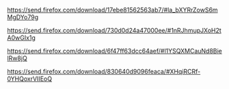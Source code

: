 https://send.firefox.com/download/17ebe81562563ab7/#la_bXYRrZowS6mMgDYo79g


https://send.firefox.com/download/730d0d24a47000ee/#1nRJhmupJXoH2tA0wGIx1g

https://send.firefox.com/download/6f47ff63dcc64aef/#l1YSQXMCauNd8BielRw8jQ

https://send.firefox.com/download/830640d9096feaca/#XHqiRCRf-0YHQoxrVIIEoQ





